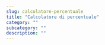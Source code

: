 ```yaml
---
slug: calcolatore-percentuale
title: "Calcolatore di percentuale"
category: ""
subcategory: ""
description: ""
---
```


